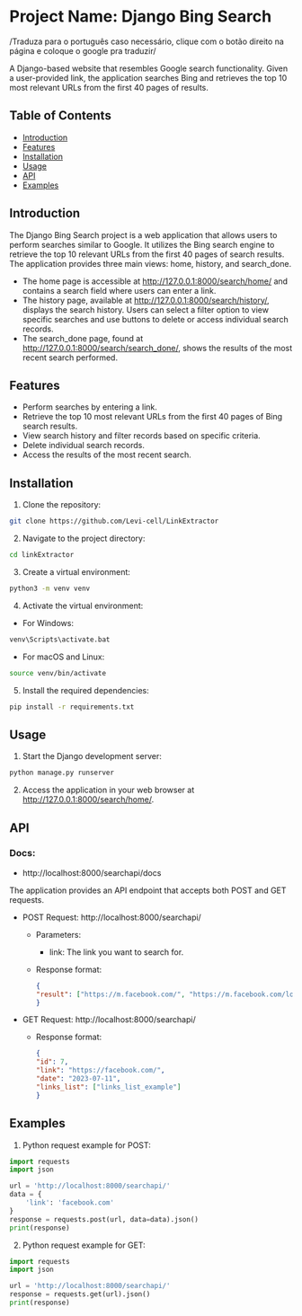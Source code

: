 # Project Name: Django Bing Search               
/Traduza para o português caso necessário, clique com o botão direito na página e coloque o google pra traduzir/

A Django-based website that resembles Google search functionality. Given a user-provided link, the application searches Bing and retrieves the top 10 most relevant URLs from the first 40 pages of results.

## Table of Contents
- [Introduction](#introduction)
- [Features](#features)
- [Installation](#installation)
- [Usage](#usage)
- [API](#api)
- [Examples](#examples)

## Introduction
The Django Bing Search project is a web application that allows users to perform searches similar to Google. It utilizes the Bing search engine to retrieve the top 10 relevant URLs from the first 40 pages of search results. The application provides three main views: home, history, and search_done.

- The home page is accessible at http://127.0.0.1:8000/search/home/ and contains a search field where users can enter a link.
- The history page, available at http://127.0.0.1:8000/search/history/, displays the search history. Users can select a filter option to view specific searches and use buttons to delete or access individual search records.
- The search_done page, found at http://127.0.0.1:8000/search/search_done/, shows the results of the most recent search performed.

## Features

- Perform searches by entering a link.
- Retrieve the top 10 most relevant URLs from the first 40 pages of Bing search results.
- View search history and filter records based on specific criteria.
- Delete individual search records.
- Access the results of the most recent search.

## Installation
1. Clone the repository:
```bash
git clone https://github.com/Levi-cell/LinkExtractor
```

2. Navigate to the project directory:
```bash
cd linkExtractor
```

3. Create a virtual environment:
```bash
python3 -m venv venv
```

4. Activate the virtual environment:
- For Windows:
```bash
venv\Scripts\activate.bat
```

- For macOS and Linux:
```bash
source venv/bin/activate
```

5. Install the required dependencies:
```bash
pip install -r requirements.txt
```

## Usage
1. Start the Django development server:
```bash
python manage.py runserver
```
2. Access the application in your web browser at http://127.0.0.1:8000/search/home/.

## API
### Docs:
- http://localhost:8000/searchapi/docs


The application provides an API endpoint that accepts both POST and GET requests.

- POST Request: http://localhost:8000/searchapi/

    - Parameters:
        - link: The link you want to search for.

    - Response format:
        ```json
        {
        "result": ["https://m.facebook.com/", "https://m.facebook.com/login.php", "https://pt-pt.facebook.com/login", "https://pt-pt.facebook.com/", "https://m.facebook.com/login.php?login_attempt=1&display=popup", "https://www.facebook.com/.facebook.com/", "https://m.facebook.com/facebook/", "https://m.facebook.com/r.php", "https://mbasic.facebook.com/", "https://m.facebook.com/help/"]
        }
        ```

- GET Request: http://localhost:8000/searchapi/
    - Response format:
        ```json
        {
        "id": 7,
        "link": "https://facebook.com/",
        "date": "2023-07-11",
        "links_list": ["links_list_example"]
        }
        ```
## Examples

1. Python request example for POST:
```python
import requests
import json

url = 'http://localhost:8000/searchapi/'
data = {
    'link': 'facebook.com'
}
response = requests.post(url, data=data).json()
print(response)
```

2. Python request example for GET:
```python
import requests
import json

url = 'http://localhost:8000/searchapi/'
response = requests.get(url).json()
print(response)
```
